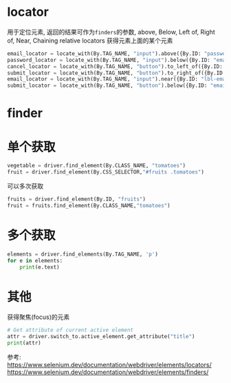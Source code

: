 # locator
用于定位元素, 返回的结果可作为`finders`的参数, above, Below, Left of, Right of, Near, Chaining relative locators
获得元素上面的某个元素
```python
email_locator = locate_with(By.TAG_NAME, "input").above({By.ID: "password"})
password_locator = locate_with(By.TAG_NAME, "input").below({By.ID: "email"})
cancel_locator = locate_with(By.TAG_NAME, "button").to_left_of({By.ID: "submit"})
submit_locator = locate_with(By.TAG_NAME, "button").to_right_of({By.ID: "cancel"})
email_locator = locate_with(By.TAG_NAME, "input").near({By.ID: "lbl-email"})
submit_locator = locate_with(By.TAG_NAME, "button").below({By.ID: "email"}).to_right_of({By.ID: "cancel"})
```

# finder

# 单个获取
```python
vegetable = driver.find_element(By.CLASS_NAME, "tomatoes")
fruit = driver.find_element(By.CSS_SELECTOR,"#fruits .tomatoes")
```

可以多次获取
```python
fruits = driver.find_element(By.ID, "fruits")
fruit = fruits.find_element(By.CLASS_NAME,"tomatoes")
```
# 多个获取

```python
elements = driver.find_elements(By.TAG_NAME, 'p')
for e in elements:
    print(e.text)
```


# 其他
获得聚焦(focus)的元素
```python
# Get attribute of current active element
attr = driver.switch_to.active_element.get_attribute("title")
print(attr)
```


参考:
https://www.selenium.dev/documentation/webdriver/elements/locators/
https://www.selenium.dev/documentation/webdriver/elements/finders/